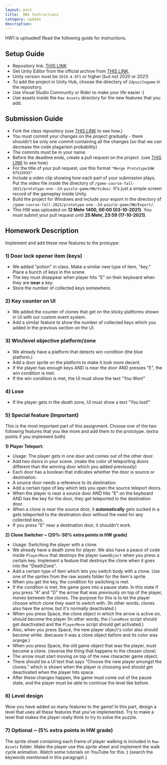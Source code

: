 ```yaml
---
layout: post
title:  HW1 Instructions
category: update 
description: 
---
```

HW1 is uploaded! Read the following guide for instructions.

## Setup Guide
- Repository link: [THIS LINK](https://github.com/amuuu/game-course-fall-2021)
- Get Unity Editor from the official archive from [THIS LINK]().
- Unity version must be `2019.4.9f1` or higher (but not 2020 or 2021)
- To add the project in Unity Hub, choose the directory of `2dpuzzlegame` in the repository.
- Use Visual Studio Community or Rider to make your life easier :)
- Use assets inside the `Raw Assets` directory for the new features that you add.

## Submission Guide

- Fork the class repository (use [THIS LINK](https://docs.github.com/en/get-started/quickstart/fork-a-repo) to see how.)
- You must commit your changes on the project gradually - there shouldn't be only one commit containing all the changes (so that we can decrease the code plagarism probability)
- The commits must be in your name.
- Before the deadline ends, create a pull request on the project. (use [THIS LINK](https://docs.github.com/en/github/collaborating-with-pull-requests/proposing-changes-to-your-work-with-pull-requests/creating-a-pull-request-from-a-fork) to see how)
- For the title of your pull request, use this format `"Merge Prototype1HW 9752XXXX"`
- Include a video clip showing how each part of your submission plays. Put the video file inside the directory of `/game-course-fall-2021/prototype-one--2d-puzzle-game/HW/Video/`. It's just a simple screen record of the gameplay inside Unity.
- Build the project for Windows and include your export in the directory of  `/game-course-fall-2021/prototype-one--2d-puzzle-game/HW/Export/`.
- This HW was uploaded on **12 Mehr 1400, 00:00 (03-10-2021)**. You must submit your pull request until **25 Mehr, 23:59 (17-10-2021)**.

## Homework Description

Implement and add these new features to the protoype:

### 1) Door lock opener item (keys)
- We added "potion" in class. Make a similar new type of item, "key." Place a bunch of keys in the scene. 
- The key must disappear when player hits "E" on their keyboard when they are **near** a key.
- Store the number of collected keys somewhere.

### 2) Key counter on UI
- We added the counter of clones that get on the sticky platforms shown in UI with our custom event system.
- Add a similar feature to show the number of collected keys which you added in the previous section on the UI.

### 3) Win/level objective platform/zone
- We already have a platform that detects win condition (the blue platform.)
- Add a door sprite on the platform to make it look more decent.
- If the player has enough keys AND is near the door AND presses "E", the win condition is met.
- If the win condition is met, the UI must show the text "You Won!"

### 4) Lose
- If the player gets in the death zone, UI must show a text "You lost!"

### 5) Special feature (Important)
This is the most important part of this assignment. Choose one of the two following features that you like more and add them to the prototype. (extra points if you implement both)

**1) Player Teleport:**

- Usage: The player gets in one door and comes out of the other door.
- Add two doors in your scene. (make the color of teleporting doors different than the winning door which you added previously)
- Each door has a boolean that indicates whether the door is source or destination.
- A source door needs a reference to its destination.
- Add a certain type of key which lets you open the source teleport doors.
- When the player is near a source door AND hits "E" on the keyboard AND has the key for the door, they get teleported to the destination door.
- When a clone is near the source door, it **automatically** gets sucked in a gets teleported to the destination door without the need for any collected keys.
- If you press "E" near a destination door, it shouldn't work.


**2) Clone Switcher ~ (20%-30% extra points in HW grade)**

- Usage: Switching the player with a clone.
- We already have a death zone for player. We also have a peace of code inside `PlayerMove` that destroys the player `GameObject` when you press a certain key. Implement a feature that destroys the clone when it goes into the "DeathZone".
- Add a certain type of item which lets you switch body with a clone. Use one of the sprites from the raw assets folder for the item's sprite.
- When you get the key, the condition for switching is met.
- If the condition is met, the game goes into a pause state. In this state if you press "A" and "D" the arrow that was previously on top of the player, moves between the clones. The purpose for this is to let the player choose which clone they want to switch with. (In other words, clones also have the arrow, but it's normally deactivated.)
- When you press Space, the clone object in which the arrow is active on, should become the player (In other words, the `CloneMove` script should get deactivated and the `PlayerMove` script should get activated.)
- Also, when you press Space, the new player object's color also should become white. (because it was a clone object before and its color was orange.)
- When you press Space, the old game object that was the player, must become a clone. (reverse the thing that happens to the chosen clone)
- The arrow must start moving on top of the new character game object.
- There should be a UI text that says "Choose the new player amongst the clones." which is shown when the player is choosing and should get deactivated when the player hits space.
- After these changes happen, the game must come out of the pause state, and the player must be able to continue the level like before.


### 6) Level design
Wow you have added so many features to the game! In this part, design a level that uses all these features that you've implemented. Try to make a level that makes the player really think to try to solve the puzzle.


### 7) Optional ~ (5% extra points in HW grade)
The sprite sheet containing each frame of player walking is included in `Raw Assets` folder. Make the player use this sprite sheet and implement the walk cycle animation. Watch some tutorials on YouTube for this :) (search the keywords mentioned in this paragraph.)